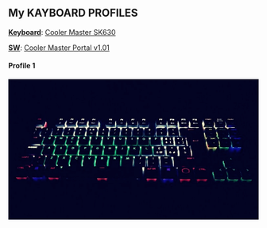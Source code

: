 ## My KAYBOARD PROFILES

**<u>Keyboard</u>**: [Cooler Master SK630](https://eu.coolermaster.com/de/peripherals/keyboards/sk630/)

**<u>SW</u>**: [Cooler Master Portal v1.01](https://www.coolermaster.com/downloads/)

#### Profile 1
![img1](images/PROFILE-1-PERSONALIZED.jpg)
